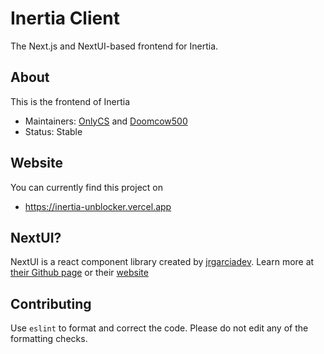 # Inertia Client

The Next.js and NextUI-based frontend for Inertia.

## About

This is the frontend of Inertia

- Maintainers: [OnlyCS](https://github.com/OnlyCS) and [Doomcow500](https://github.com/Doomcow500)
- Status: Stable

## Website

You can currently find this project on

- https://inertia-unblocker.vercel.app

## NextUI?

NextUI is a react component library created by [jrgarciadev](https://github.com/jrgarciadev).
Learn more at [their Github page](https://github.com/nextui-org/nextui) or their [website](https://nextui.org)

## Contributing

Use `eslint` to format and correct the code. Please do not edit any of the formatting checks.
